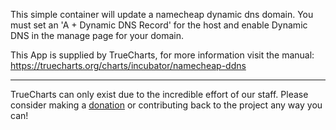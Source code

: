 This simple container will update a namecheap dynamic dns domain. You must set an 'A + Dynamic DNS Record' for the host and enable Dynamic DNS in the manage page for your domain. 


This App is supplied by TrueCharts, for more information visit the manual: https://truecharts.org/charts/incubator/namecheap-ddns

---

TrueCharts can only exist due to the incredible effort of our staff.
Please consider making a [donation](https://truecharts.org/docs/about/sponsor) or contributing back to the project any way you can!
